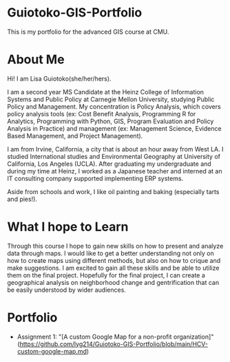 # Guiotoko-GIS-Portfolio
This is my portfolio for the advanced GIS course at CMU. 

# About Me
Hi! I am Lisa Guiotoko(she/her/hers). 

I am a second year MS Candidate at the Heinz College of Information Systems and Public Policy at Carnegie Mellon University, studying Public Policy and Management. My concentration is Policy Analysis, which covers policy analysis tools (ex: Cost Benefit Analysis, Programming R for Analytics, Programming with Python, GIS, Program Evaluation and Policy Analysis in Practice) and management (ex: Management Science, Evidence Based Management, and Project Management).

I am from Irvine, California, a city that is about an hour away from West LA. I studied International studies and Environmental Geography at University of California, Los Angeles (UCLA). After graduating my undergraduate and during my time at Heinz, I worked as a Japanese teacher and interned at an IT consulting company supported implementing ERP systems. 

Aside from schools and work, I like oil painting and baking (especially tarts and pies!).

# What I hope to Learn
Through this course I hope to gain new skills on how to present and analyze data through maps. I would like to get a better understanding not only on how to create maps using different methods, but also on how to crique and make suggestions. I am excited to gain all these skills and be able to utilize them on the final project. Hopefully for the final project, I can create a geographical analysis on neighborhood change and gentrification that can be easily understood by wider audiences. 

# Portfolio 
- Assignment 1: "[A custom Google Map for a non-profit organization]"(https://github.com/lyg214/Guiotoko-GIS-Portfolio/blob/main/HCV-custom-google-map.md)
